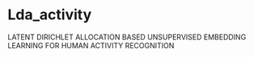 # Lda_activity
LATENT DIRICHLET ALLOCATION BASED UNSUPERVISED EMBEDDING LEARNING FOR HUMAN ACTIVITY RECOGNITION
